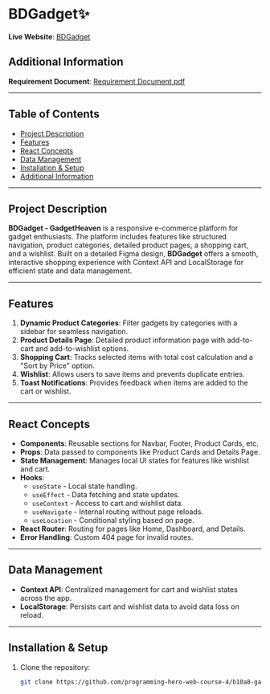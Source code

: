 # BDGadget✨

**Live Website**: [BDGadget](https://bdgadget.netlify.app/)  
## Additional Information
**Requirement Document**: [Requirement Document.pdf](https://github.com/user-attachments/files/17644009/Requirement.Document.pdf)


---

## Table of Contents
- [Project Description](#project-description)
- [Features](#features)
- [React Concepts](#react-concepts)
- [Data Management](#data-management)
- [Installation & Setup](#installation--setup)
- [Additional Information](#additional-information)

---

## Project Description
**BDGadget - GadgetHeaven** is a responsive e-commerce platform for gadget enthusiasts. The platform includes features like structured navigation, product categories, detailed product pages, a shopping cart, and a wishlist. Built on a detailed Figma design, **BDGadget** offers a smooth, interactive shopping experience with Context API and LocalStorage for efficient state and data management.

---

## Features
1. **Dynamic Product Categories**: Filter gadgets by categories with a sidebar for seamless navigation.
2. **Product Details Page**: Detailed product information page with add-to-cart and add-to-wishlist options.
3. **Shopping Cart**: Tracks selected items with total cost calculation and a "Sort by Price" option.
4. **Wishlist**: Allows users to save items and prevents duplicate entries.
5. **Toast Notifications**: Provides feedback when items are added to the cart or wishlist.

---

## React Concepts
- **Components**: Reusable sections for Navbar, Footer, Product Cards, etc.
- **Props**: Data passed to components like Product Cards and Details Page.
- **State Management**: Manages local UI states for features like wishlist and cart.
- **Hooks**:
  - `useState` - Local state handling.
  - `useEffect` - Data fetching and state updates.
  - `useContext` - Access to cart and wishlist data.
  - `useNavigate` - Internal routing without page reloads.
  - `useLocation` - Conditional styling based on page.
- **React Router**: Routing for pages like Home, Dashboard, and Details.
- **Error Handling**: Custom 404 page for invalid routes.

---

## Data Management
- **Context API**: Centralized management for cart and wishlist states across the app.
- **LocalStorage**: Persists cart and wishlist data to avoid data loss on reload.

---

## Installation & Setup
1. Clone the repository:
   ```bash
   git clone https://github.com/programming-hero-web-course-4/b10a8-gadget-heaven-abujaforhadi.git
